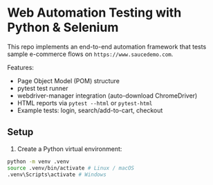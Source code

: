# Web Automation Testing with Python & Selenium


This repo implements an end-to-end automation framework that tests sample e-commerce flows on `https://www.saucedemo.com`.


Features:
- Page Object Model (POM) structure
- pytest test runner
- webdriver-manager integration (auto-download ChromeDriver)
- HTML reports via `pytest --html` or `pytest-html`
- Example tests: login, search/add-to-cart, checkout


## Setup
1. Create a Python virtual environment:


```bash
python -m venv .venv
source .venv/bin/activate # Linux / macOS
.venv\Scripts\activate # Windows